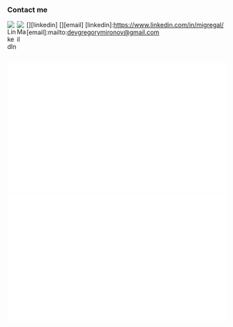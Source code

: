 ### Contact me

[<img align="left" alt="LinkedIn" width="22px" src="http://cdn.jsdelivr.net/npm/simple-icons@v3/icons/linkedin.svg"/>][linkedin]
[<img align="left" alt="Mail" width="22px" src="https://cdn.jsdelivr.net/npm/simple-icons@3.4.0/icons/gmail.svg"/>][email]
[linkedin]:https://www.linkedin.com/in/migregal/
[email]:mailto:devgregorymironov@gmail.com

<br/>
<br/>

<a href="https://github.com/jstrieb/github-stats">

![](https://github.com/migregal/github-stats/blob/master/generated/overview.svg)
![](https://github.com/migregal/github-stats/blob/master/generated/languages.svg)

</a>
